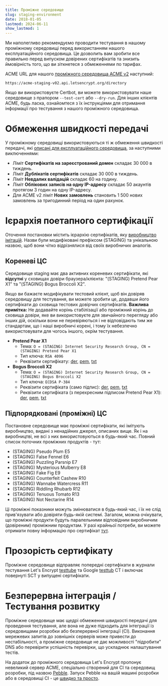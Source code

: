 ```yaml
---
title: Проміжне середовище
slug: staging-environment
date: 2018-01-05
lastmod: 2024-06-11
show_lastmod: 1
---
```



Ми наполегливо рекомендуємо проводити тестування в нашому проміжному середовищі перед використанням нашого експлуатаційного середовища. Це дозволить вам зробити все правильно перед випуском довірених сертифікатів та знизить ймовірність того, що ви зіткнетеся з обмеженнями по тарифах.

ACME URL для нашого [проміжного середовища ACME v2](https://community.letsencrypt.org/t/staging-endpoint-for-acme-v2/49605) наступний:

`https://acme-staging-v02.api.letsencrypt.org/directory`

Якщо ви використовуєте Certbot, ви можете використовувати наше середовище з прапором `--test-cert` або `--dry-run`. Для інших клієнтів ACME, будь ласка, ознайомтеся з їх інструкціями для отримання інформації про тестування з нашого проміжного середовища.

# Обмеження швидкості передачі

У проміжному середовищі використовуються ті ж обмеження швидкості передачі, які [описані для експлуатаційного середовища](/docs/rate-limits), за наступними виключеннями:

* Ліміт **Сертифікатів на зареєстрований домен** складає 30 000 в тиждень.
* Ліміт **Дублікатів сертифікатів** складає 30 000 в тиждень.
* Ліміт **Невдалих валідацій** складає 60 на годину.
* Ліміт **Облікових записів на одну IP-адресу** складає 50 акаунтів протягом 3 годин на одну IP-адресу.
* Для ACME v2 ліміт **Нових замовлень** становить 1 500 нових замовлень за тригодинний період на один рахунок.

# Ієрархія поетапного сертифікації

Оточення постановки містить ієрархію сертифікатів, яку [виробництво імітацій](/certificates). Назви були модифіковані префіксом (STAGING) та унікальною назвою, щоб вони чітко відрізнялися від своїх виробничих аналогів.

## Кореневі ЦС

Середовище staging має два активних кореневих сертифікати, які **відсутні** у сховищах довіри браузера/клієнта: "(STAGING) Pretend Pear X1" та "(STAGING) Bogus Broccoli X2".

Якщо ви бажаєте модифікувати тестовий клієнт, щоб він довіряв середовищу для тестування, ви можете зробити це, додавши його сертифікати до сховища тестових довірчих сертифікатів. **Важлива примітка:** Не додавайте корінь стабілізації або проміжний корінь до сховища довіри, яке ви використовуєте для звичайного перегляду або інших дій, оскільки вони не перевіряються і не відповідають тим же стандартам, що і наші виробничі корені, і тому їх небезпечно використовувати для чогось іншого, окрім тестування.

* **Pretend Pear X1**
  * Тема: `O = (STAGING) Internet Security Research Group, CN = (STAGING) Pretend Pear X1`
  * Тип ключа: `RSA 4096`
  * Реквізити сертифікату: [der](/certs/staging/letsencrypt-stg-root-x1.der), [pem](/certs/staging/letsencrypt-stg-root-x1.pem), [txt](/certs/staging/letsencrypt-stg-root-x1.txt)
* **Bogus Broccoli X2**
  * Тема: `O = (STAGING) Internet Security Research Group, CN = (STAGING) Bogus Broccoli X2`
  * Тип ключа: `ECDSA P-384`
  * Реквізити сертифіката (само підпис): [der](/certs/staging/letsencrypt-stg-root-x2.der), [pem](/certs/staging/letsencrypt-stg-root-x2.pem), [txt](/certs/staging/letsencrypt-stg-root-x2.txt)
  * Реквізити сертифіката (з перехресним підписом Pretend Pear X1): [der](/certs/staging/letsencrypt-stg-root-x2-signed-by-x1.der), [pem](/certs/staging/letsencrypt-stg-root-x2-signed-by-x1.pem), [txt](/certs/staging/letsencrypt-stg-root-x2-signed-by-x1.txt)

## Підпорядковані (проміжні) ЦС

Постановне середовище має проміжні сертифікати, які імітують виробництво, видані з ненадійних джерел, описаних вище. Як і на виробництві, не всі з них використовуються в будь-який час. Повний список поточних проміжних продуктів - тут:

* (STAGING) Pseudo Plum E5
* (STAGING) False Fennel E6
* (STAGING) Puzzling Parsnip E7
* (STAGING) Mysterious Mulberry E8
* (STAGING) Fake Fig E9
* (STAGING) Counterfeit Cashew R10
* (STAGING) Wannabe Watercress R11
* (STAGING) Riddling Rhubarb R12
* (STAGING) Tenuous Tomato R13
* (STAGING) Not Nectarine R14

Ці проміжні показники можуть змінюватися в будь-який час, і їх не слід прив'язувати або довіряти будь-якій системі. Загалом, можна очікувати, що проміжні продукти будуть паралельними відповідним виробничим (довіреним) проміжним продуктам. У разі крайньої потреби, ви можете отримати повну інформацію про сертифікат [тут](https://github.com/letsencrypt/website/blob/main/static/certs/staging).

# Прозорість сертифікату

Проміжне середовище відправляє попередні сертифікати в журнали тестування Let's Encrypt [testtube](/docs/ct-logs) та Google [testtub](http://www.certificate-transparency.org/known-logs#TOC-Test-Logs) CT і включає повернуті SCT у випущені сертифікати.

# Безперервна інтеграція / Тестування розвитку

Проміжне середовище має щедрі обмеження швидкості передачі для проведення тестування, але вона не дуже підходить для інтеграції із середовищами розробки або безперервної інтеграції (CI). Виконання мережевих запитів до зовнішніх серверів може привести до нестабільності, а проміжне середовище не дає можливості "підробити" DNS або перевірити успішність перевірки, що ускладнює налаштування тестів.

На додаток до проміжного середовища Let's Encrypt пропонує невеликий сервер ACME, спеціально створений для CI та середовищ розробки, під назвою [Pebble](https://github.com/letsencrypt/pebble). Запуск Pebble на вашій машині розробки або в середовищі CI - це [швидко та просто](https://github.com/letsencrypt/pebble#docker).
